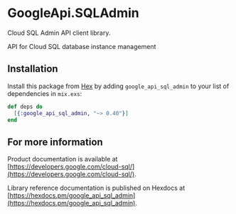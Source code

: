 # GoogleApi.SQLAdmin

Cloud SQL Admin API client library.

API for Cloud SQL database instance management

## Installation

Install this package from [Hex](https://hex.pm) by adding
`google_api_sql_admin` to your list of dependencies in `mix.exs`:

```elixir
def deps do
  [{:google_api_sql_admin, "~> 0.40"}]
end
```

## For more information

Product documentation is available at [https://developers.google.com/cloud-sql/](https://developers.google.com/cloud-sql/).

Library reference documentation is published on Hexdocs at
[https://hexdocs.pm/google_api_sql_admin](https://hexdocs.pm/google_api_sql_admin).
